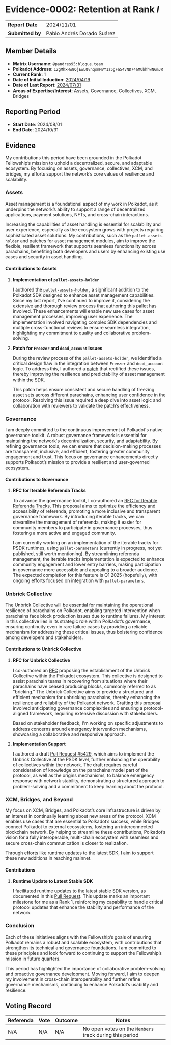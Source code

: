 # Evidence-0002: Retention at Rank _I_

|                 |                             |
| --------------- | ----------------------------|
| **Report Date** | 2024/11/01                  |
| **Submitted by**| Pablo Andrés Dorado Suárez  |

## Member Details

- **Matrix Username**: `@pandres95:bloque.team`
- **Polkadot Address**: `12gMhxHw8QjEwLQvnqsmMVY1z5gFa54vND74aMUbhhwN6mJR`
- **Current Rank**: 1
- **Date of Initial Induction**: [2024/04/19](https://collectives.subsquare.io/fellowship/referenda/105)
- **Date of Last Report**: [2024/07/31](https://raw.githubusercontent.com/polkadot-fellows/Evaluations/refs/heads/main/evidence/pandres95/00001-2024-07-retain-rank-1.md)
- **Areas of Expertise/Interest**: Assets, Governance, Collectives, XCM, Bridges

## Reporting Period

- **Start Date**: 2024/08/01
- **End Date**: 2024/10/31

## Evidence

My contributions this period have been grounded in the Polkadot Fellowship’s mission to uphold a decentralized, secure, and adaptable ecosystem. By focusing on assets, governance, collectives, XCM, and bridges, my efforts support the network’s core values of resilience and scalability.

### Assets

Asset management is a foundational aspect of my work in Polkadot, as it underpins the network’s ability to support a range of decentralized applications, payment solutions, NFTs, and cross-chain interactions.

Increasing the capabilities of asset handling is essential for scalability and user experience, especially as the ecosystem grows with projects requiring sophisticated asset solutions. My contributions, such as the `pallet-assets-holder` and patches for asset management modules, aim to improve the flexible, resilient framework that supports seamless functionality across parachains, benefiting both developers and users by enhancing existing use cases and security in asset handling.

#### Contributions to Assets

1. **Implementation of `pallet-assets-holder`**

   I authored the [`pallet-assets-holder`](https://github.com/paritytech/polkadot-sdk/pull/4530), a significant addition to the Polkadot SDK designed to enhance asset management capabilities. Since my last report, I've continued to improve it, considering the extensive and thorough review process that authoring this pallet has involved. These enhancements will enable new use cases for asset management processes, improving user experience. The implementation involved navigating complex SDK dependencies and multiple cross-functional reviews to ensure seamless integration, highlighting my commitment to quality and collaborative problem-solving.

2. **Patch for `Freezer` and `dead_account` Issues**

   During the review process of the `pallet-assets-holder`, we identified a critical design flaw in the integration between `Freezer` and `dead_account` logic. To address this, I authored a [patch](https://github.com/paritytech/polkadot-sdk/pull/5948) that rectified these issues, thereby improving the resilience and predictability of asset management within the SDK.

   This patch helps ensure consistent and secure handling of freezing asset sets across different parachains, enhancing user confidence in the protocol. Resolving this issue required a deep dive into asset logic and collaboration with reviewers to validate the patch’s effectiveness.

### Governance

I am deeply committed to the continuous improvement of Polkadot's native governance toolkit. A robust governance framework is essential for maintaining the network's decentralization, security, and adaptability. By refining governance tools, we can ensure that decision-making processes are transparent, inclusive, and efficient, fostering greater community engagement and trust. This focus on governance enhancements directly supports Polkadot’s mission to provide a resilient and user-governed ecosystem.

#### Contributions to Governance

1. **RFC for Iterable Referenda Tracks**

   To advance the governance toolkit, I co-authored an [RFC for Iterable Referenda Tracks](https://github.com/polkadot-fellows/RFCs/pull/121). This proposal aims to optimize the efficiency and accessibility of referenda, promoting a more inclusive and transparent governance framework. By introducing iterable tracks, we can streamline the management of referenda, making it easier for community members to participate in governance processes, thus fostering a more active and engaged community.

   I am currently working on an implementation of the iterable tracks for PSDK runtimes, using `pallet-parameters` (currently in progress, not yet published, still worth mentioning). By streamlining referenda management, the iterable tracks implementation is expected to enhance community engagement and lower entry barriers, making participation in governance more accessible and appealing to a broader audience. The expected completion for this feature is Q1 2025 (hopefully), with ongoing efforts focused on integration with `pallet-parameters`.

### Unbrick Collective

The Unbrick Collective will be essential for maintaining the operational resilience of parachains on Polkadot, enabling targeted intervention when parachains face block production issues due to runtime failures. My interest in this collective lies in its strategic role within Polkadot’s governance, ensuring continuity even in rare failure cases by providing a reliable mechanism for addressing these critical issues, thus bolstering confidence among developers and stakeholders.

#### Contributions to Unbrick Collective

1. **RFC for Unbrick Collective**

   I co-authored an [RFC](https://github.com/polkadot-fellows/RFCs/pull/117) proposing the establishment of the Unbrick Collective within the Polkadot ecosystem. This collective is designed to assist parachain teams in recovering from situations where their parachains have ceased producing blocks, commonly referred to as "bricking." The Unbrick Collective aims to provide a structured and efficient mechanism for unbricking parachains, thereby enhancing the resilience and reliability of the Polkadot network. Crafting this proposal involved anticipating governance complexities and ensuring a protocol-aligned framework, requiring extensive discussion with stakeholders.

   Based on stakeholder feedback, I'm working on specific adjustments to address concerns around emergency intervention mechanisms, showcasing a collaborative and responsive approach.

2. **Implementation Support**

   I authored a draft [Pull Request #5429](https://github.com/paritytech/polkadot-sdk/pull/5429), which aims to implement the Unbrick Collective at the PSDK level, further enhancing the operability of collectives within the network. The draft requires careful consideration of knowledge on the parachains model part of the protocol, as well as the origins mechanisms, to balance emergency response with network stability, demonstrating a structured approach to problem-solving and a commitment to keep learning about the protocol.

### XCM, Bridges, and Beyond

My focus on XCM, Bridges, and Polkadot’s core infrastructure is driven by an interest in continually learning about new areas of the protocol. XCM enables use cases that are essential to Polkadot’s success, while Bridges connect Polkadot to external ecosystems, fostering an interconnected blockchain network. By helping to streamline these contributions, Polkadot’s vision for a fully interoperable, multi-chain ecosystem with seamless and secure cross-chain communication is closer to realization.

Through efforts like runtime updates to the latest SDK, I aim to support these new additions in reaching mainnet.

#### Contributions

1. **Runtime Update to Latest Stable SDK**

   I facilitated runtime updates to the latest stable SDK version, as documented in this [Pull Request](https://github.com/polkadot-fellows/runtimes/pull/490). This update marks an important milestone for me as a Rank 1, reinforcing my capability to handle critical protocol updates that enhance the stability and performance of the network.

### Conclusion

Each of these initiatives aligns with the Fellowship’s goals of ensuring Polkadot remains a robust and scalable ecosystem, with contributions that strengthen its technical and governance foundations. I am committed to these principles and look forward to continuing to support the Fellowship’s mission in future quarters.

This period has highlighted the importance of collaborative problem-solving and proactive governance development. Moving forward, I aim to deepen my involvement in cross-chain interoperability and further refine governance mechanisms, continuing to enhance Polkadot’s usability and resilience.

## Voting Record

| **Referenda** | **Vote** | **Outcome** | **Notes** |
|---------------|----------|-------------|-----------|
| N/A           | N/A      | N/A         | No open votes on the `Members` track during this period |
